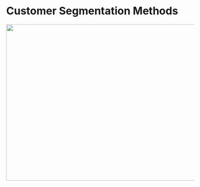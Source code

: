 <h1> Customer Segmentation Methods </h1>
<img src= "https://blog.intercomassets.com/blog/wp-content/uploads/2020/10/Customer-segmentation-performance-matrix.png" height= "420px" width= "680px">
